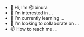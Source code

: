 - 👋 Hi, I’m @Ibinura
- 👀 I’m interested in ...
- 🌱 I’m currently learning ...
- 💞️ I’m looking to collaborate on ...
- 📫 How to reach me ...

<!---
Ibinura/Ibinura is a ✨ special ✨ repository because its `README.md` (this file) appears on your GitHub profile.
You can click the Preview link to take a look at your changes.
--->
